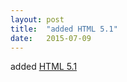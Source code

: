 ```yaml
---
layout: post
title:  "added HTML 5.1"
date:   2015-07-09
---
```


added <a href="http://www.w3.org/TR/html51">HTML 5.1</a>
